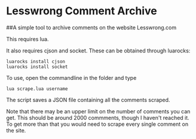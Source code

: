 # Lesswrong Comment Archive
##A simple tool to archive comments on the website Lesswrong.com

This requires lua.

It also requires cjson and socket. These can be obtained through luarocks:

	luarocks install cjson
	luarocks install socket

To use, open the commandline in the folder and type

	lua scrape.lua username

The script saves a JSON file containing all the comments scraped.

Note that there may be an upper limit on the number of comments you can get. This should be around 2000 commments, though I haven't reached it. To get more than that you would need to scrape every single comment on the site.
